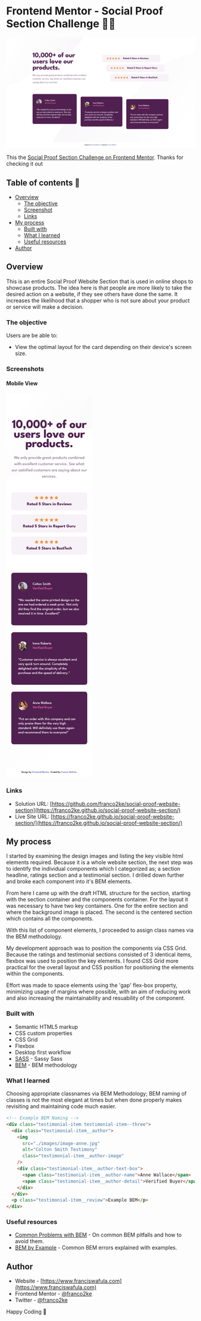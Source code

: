 # Frontend Mentor - Social Proof Section Challenge 👋🏾

![Desktop View](design/desktop-design.png)

This the [Social Proof Section Challenge on Frontend Mentor](https://franco2ke.github.io/social-proof-website-section/). Thanks for checking it out

## Table of contents 🧳

- [Overview](#overview)
  - [The objective](#the-objective)
  - [Screenshot](#screenshot)
  - [Links](#links)
- [My process](#my-process)
  - [Built with](#built-with)
  - [What I learned](#what-i-learned)
  - [Useful resources](#useful-resources)
- [Author](#author)

## Overview

This is an entire Social Proof Website Section that is used in online shops to showcase products. The idea here is that people are more likely to take the desired action on a website, if they see others have done the same. It increases the likelihood that a shopper who is not sure about your product or service will make a decision.

### The objective

Users are be able to:

- View the optimal layout for the card depending on their device's screen size.

### Screenshots

#### Mobile View

![Mobile View](design/mobile-design.png)

### Links

- Solution URL: [https://github.com/franco2ke/social-proof-website-section](https://franco2ke.github.io/social-proof-website-section/)
- Live Site URL: [https://franco2ke.github.io/social-proof-website-section/](https://franco2ke.github.io/social-proof-website-section/)

## My process

I started by examining the design images and listing the key visible html elements required. Because it is a whole website section, the next step was to identify the individual components which I categorized as; a section headline, ratings section and a testimonial section. I drilled down further and broke each component into it's BEM elements.

From here I came up with the draft HTML structure for the section, starting with the section container and the components container. For the layout it was necessary to have two key containers. One for the entire section and where the background image is placed. The second is the centered section which contains all the components.

With this list of component elements, I proceeded to assign class names via the BEM methodology.

My development approach was to position the components via CSS Grid. Because the ratings and testimonial sections consisted of 3 identical items, flexbox was used to position the key elements. I found CSS Grid more practical for the overall layout and CSS position for positioning the elements within the components.

Effort was made to space elements using the 'gap' flex-box property, minimizing usage of margins where possible, with an aim of reducing work and also increasing the maintainability and resuability of the component.

### Built with

- Semantic HTML5 markup
- CSS custom properties
- CSS Grid
- Flexbox
- Desktop first workflow
- [SASS](https://sass-guidelin.es) - Sassy Sass
- [BEM](http://getbem.com/introduction/) - BEM methodology

### What I learned

Choosing appropriate classnames via BEM Methodology; BEM naming of classes is not the most elegant at times but when done properly makes revisiting and maintaining code much easier.

```html
<!-- Example BEM Naming -->
<div class="testimonial-item testimonial-item--three">
  <div class="testimonial-item__author">
    <img
      src="./images/image-anne.jpg"
      alt="Colton Smith Testimony"
      class="testimonial-item__author-image"
    />
    <div class="testimonial-item__author-text-box">
      <span class="testimonial-item__author-name">Anne Wallace</span>
      <span class="testimonial-item__author-detail">Verified Buyer</span>
    </div>
  </div>
  <p class="testimonial-item__review">Example BEM</p>
</div>
```

### Useful resources

- [Common Problems with BEM](https://www.smashingmagazine.com/2016/06/battling-bem-extended-edition-common-problems-and-how-to-avoid-them/) - On common BEM pitfalls and how to avoid them.
- [BEM by Example](https://sparkbox.com/foundry/bem_by_example) - Common BEM errors explained with examples.

## Author

- Website - [https://www.franciswafula.com](https://www.franciswafula.com)
- Frontend Mentor - [@franco2ke](https://www.frontendmentor.io/profile/franco2ke)
- Twitter - [@franco2ke](https://twitter.com/franco2ke)

Happy Coding 🎯

